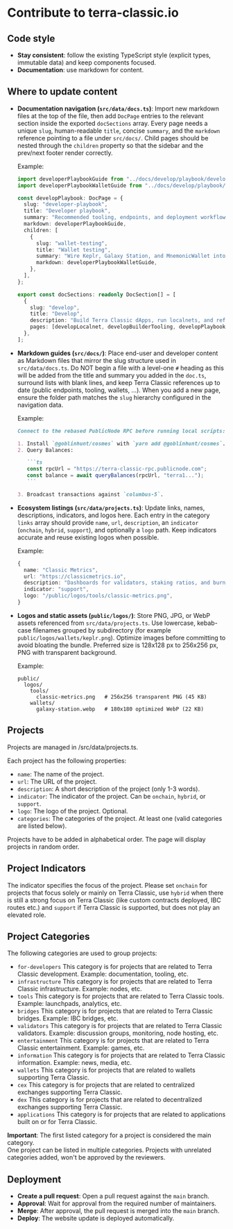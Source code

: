 # Contribute to terra-classic.io

## Code style

- **Stay consistent**: follow the existing TypeScript style (explicit types, immutable data) and keep components focused.
- **Documentation**: use markdown for content.

## Where to update content

- **Documentation navigation (`src/data/docs.ts`)**: Import new markdown files at the top of the file, then add `DocPage` entries to the relevant section inside the exported `docSections` array. Every page needs a unique `slug`, human-readable `title`, concise `summary`, and the `markdown` reference pointing to a file under `src/docs/`. Child pages should be nested through the `children` property so that the sidebar and the prev/next footer render correctly.

  Example:

  ```ts
  import developerPlaybookGuide from "../docs/develop/playbook/developer-playbook.md";
  import developerPlaybookWalletGuide from "../docs/develop/playbook/wallet-testing.md";

  const developPlaybook: DocPage = {
    slug: "developer-playbook",
    title: "Developer playbook",
    summary: "Recommended tooling, endpoints, and deployment workflows for Terra Classic dApps.",
    markdown: developerPlaybookGuide,
    children: [
      {
        slug: "wallet-testing",
        title: "Wallet testing",
        summary: "Wire Keplr, Galaxy Station, and MnemonicWallet into your QA matrix.",
        markdown: developerPlaybookWalletGuide,
      },
    ],
  };

  export const docSections: readonly DocSection[] = [
    {
      slug: "develop",
      title: "Develop",
      description: "Build Terra Classic dApps, run localnets, and reference Terra Core modules.",
      pages: [developLocalnet, developBuilderTooling, developPlaybook],
    },
  ];
  ```

- **Markdown guides (`src/docs/`)**: Place end-user and developer content as Markdown files that mirror the slug structure used in `src/data/docs.ts`. Do NOT begin a file with a level-one `#` heading as this will be added from the title and summary you added in the `doc.ts`, surround lists with blank lines, and keep Terra Classic references up to date (public endpoints, tooling, wallets, …). When you add a new page, ensure the folder path matches the `slug` hierarchy configured in the navigation data.

  Example:

  ````markdown
  Connect to the rebased PublicNode RPC before running local scripts:

  1. Install `@goblinhunt/cosmes` with `yarn add @goblinhunt/cosmes`.
  2. Query Balances:

     ```ts
     const rpcUrl = "https://terra-classic-rpc.publicnode.com";
     const balance = await queryBalances(rpcUrl, "terra1...");
     ```

  3. Broadcast transactions against `columbus-5`.
  ````

- **Ecosystem listings (`src/data/projects.ts`)**: Update links, names, descriptions, indicators, and logos here. Each entry in the category `links` array should provide `name`, `url`, `description`, an `indicator` (`onchain`, `hybrid`, `support`), and optionally a `logo` path. Keep indicators accurate and reuse existing logos when possible.

  Example:

  ```ts
  {
    name: "Classic Metrics",
    url: "https://classicmetrics.io",
    description: "Dashboards for validators, staking ratios, and burn analytics.",
    indicator: "support",
    logo: "/public/logos/tools/classic-metrics.png",
  }
  ```

- **Logos and static assets (`public/logos/`)**: Store PNG, JPG, or WebP assets referenced from `src/data/projects.ts`. Use lowercase, kebab-case filenames grouped by subdirectory (for example `public/logos/wallets/keplr.png`). Optimize images before committing to avoid bloating the bundle. Preferred size is 128x128 px to 256x256 px, PNG with transparent background.

  Example:

  ```text
  public/
    logos/
      tools/
        classic-metrics.png   # 256x256 transparent PNG (45 KB)
      wallets/
        galaxy-station.webp   # 180x180 optimized WebP (22 KB)
  ```

## Projects

Projects are managed in /src/data/projects.ts.

Each project has the following properties:

- `name`: The name of the project.
- `url`: The URL of the project.
- `description`: A short description of the project (only 1-3 words).
- `indicator`: The indicator of the project. Can be `onchain`, `hybrid`, or `support`.
- `logo`: The logo of the project. Optional.
- `categories`: The categories of the project. At least one (valid categories are listed below).

Projects have to be added in alphabetical order. The page will display projects in random order.

## Project Indicators

The indicator specifies the focus of the project. Please set `onchain` for projects that focus solely or mainly on Terra Classic, use `hybrid` when there is still a strong focus on Terra Classic (like custom contracts deployed, IBC routes etc.) and `support` if Terra Classic is supported, but does not play an elevated role.

## Project Categories

The following categories are used to group projects:

- `for-developers`
  This category is for projects that are related to Terra Classic development. Example: documentation, tooling, etc.
- `infrastructure`
  This category is for projects that are related to Terra Classic infrastructure. Example: nodes, etc.
- `tools`
  This category is for projects that are related to Terra Classic tools. Example: launchpads, analytics, etc.
- `bridges`
  This category is for projects that are related to Terra Classic bridges. Example: IBC bridges, etc.
- `validators`
  This category is for projects that are related to Terra Classic validators. Example: discussion groups, monitoring, node hosting, etc.
- `entertainment`
  This category is for projects that are related to Terra Classic entertainment. Example: games, etc.
- `information`
  This category is for projects that are related to Terra Classic information. Example: news, media, etc.
- `wallets`
  This category is for projects that are related to wallets supporting Terra Classic.
- `cex`
  This category is for projects that are related to centralized exchanges supporting Terra Classic.
- `dex`
  This category is for projects that are related to decentralized exchanges supporting Terra Classic.
- `applications`
  This category is for projects that are related to applications built on or for Terra Classic.

**Important**: The first listed category for a project is considered the main category.  
One project can be listed in multiple categories. Projects with unrelated categories added, won't be approved by the reviewers.

## Deployment

- **Create a pull request**: Open a pull request against the `main` branch.
- **Approval**: Wait for approval from the required number of maintainers.
- **Merge**: After approval, the pull request is merged into the `main` branch.
- **Deploy**: The website update is deployed automatically.
